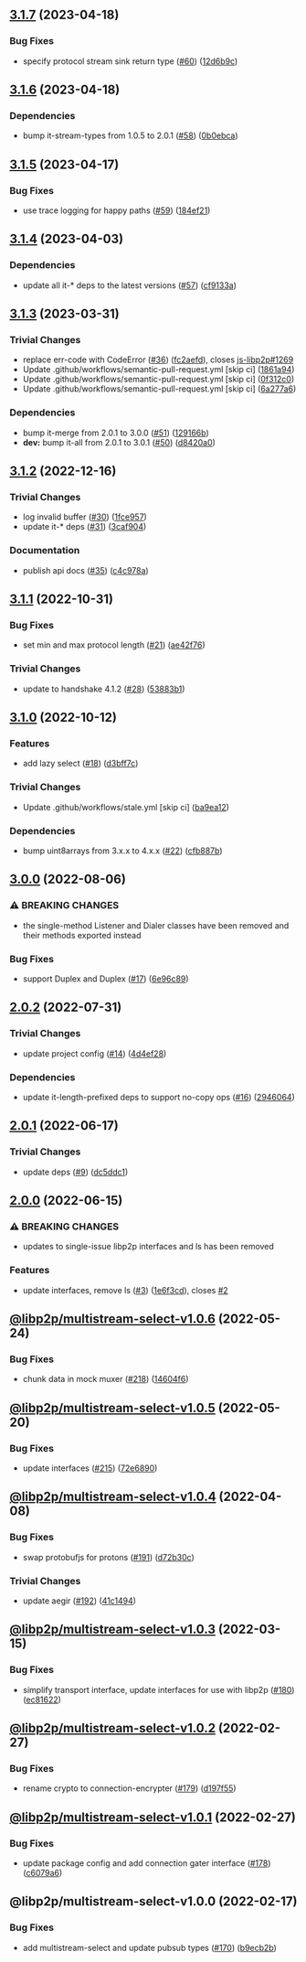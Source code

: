 ## [3.1.7](https://github.com/libp2p/js-libp2p-multistream-select/compare/v3.1.6...v3.1.7) (2023-04-18)


### Bug Fixes

* specify protocol stream sink return type ([#60](https://github.com/libp2p/js-libp2p-multistream-select/issues/60)) ([12d6b9c](https://github.com/libp2p/js-libp2p-multistream-select/commit/12d6b9c4ea26b26d0428df2d05c3078464068392))

## [3.1.6](https://github.com/libp2p/js-libp2p-multistream-select/compare/v3.1.5...v3.1.6) (2023-04-18)


### Dependencies

* bump it-stream-types from 1.0.5 to 2.0.1 ([#58](https://github.com/libp2p/js-libp2p-multistream-select/issues/58)) ([0b0ebca](https://github.com/libp2p/js-libp2p-multistream-select/commit/0b0ebcadd0ccbbfd373ebbf8e9fb5a8b793fc924))

## [3.1.5](https://github.com/libp2p/js-libp2p-multistream-select/compare/v3.1.4...v3.1.5) (2023-04-17)


### Bug Fixes

* use trace logging for happy paths ([#59](https://github.com/libp2p/js-libp2p-multistream-select/issues/59)) ([184ef21](https://github.com/libp2p/js-libp2p-multistream-select/commit/184ef21c930c1557d657ce0891471d86f76fb271))

## [3.1.4](https://github.com/libp2p/js-libp2p-multistream-select/compare/v3.1.3...v3.1.4) (2023-04-03)


### Dependencies

* update all it-* deps to the latest versions ([#57](https://github.com/libp2p/js-libp2p-multistream-select/issues/57)) ([cf9133a](https://github.com/libp2p/js-libp2p-multistream-select/commit/cf9133a00b73c9e6d7576b57d2dccd9e87ccd01e))

## [3.1.3](https://github.com/libp2p/js-libp2p-multistream-select/compare/v3.1.2...v3.1.3) (2023-03-31)


### Trivial Changes

* replace err-code with CodeError ([#36](https://github.com/libp2p/js-libp2p-multistream-select/issues/36)) ([fc2aefd](https://github.com/libp2p/js-libp2p-multistream-select/commit/fc2aefdec0db9a2b39fe8259881cf3a2693027cb)), closes [js-libp2p#1269](https://github.com/libp2p/js-libp2p/issues/1269)
* Update .github/workflows/semantic-pull-request.yml [skip ci] ([1861a94](https://github.com/libp2p/js-libp2p-multistream-select/commit/1861a945fd8fef3d407591632d92f080d07e0bed))
* Update .github/workflows/semantic-pull-request.yml [skip ci] ([0f312c0](https://github.com/libp2p/js-libp2p-multistream-select/commit/0f312c08f3760f188304074088060f3d701e5815))
* Update .github/workflows/semantic-pull-request.yml [skip ci] ([6a277a6](https://github.com/libp2p/js-libp2p-multistream-select/commit/6a277a6efdcbd3afef72335699d3a61e4bbea609))


### Dependencies

* bump it-merge from 2.0.1 to 3.0.0 ([#51](https://github.com/libp2p/js-libp2p-multistream-select/issues/51)) ([129166b](https://github.com/libp2p/js-libp2p-multistream-select/commit/129166ba5366d29d20e2629ce1f542c57cc864ba))
* **dev:** bump it-all from 2.0.1 to 3.0.1 ([#50](https://github.com/libp2p/js-libp2p-multistream-select/issues/50)) ([d8420a0](https://github.com/libp2p/js-libp2p-multistream-select/commit/d8420a03207be7ee3472c4bb7a4f3cc0912758a1))

## [3.1.2](https://github.com/libp2p/js-libp2p-multistream-select/compare/v3.1.1...v3.1.2) (2022-12-16)


### Trivial Changes

* log invalid buffer ([#30](https://github.com/libp2p/js-libp2p-multistream-select/issues/30)) ([1fce957](https://github.com/libp2p/js-libp2p-multistream-select/commit/1fce9579eefe32a81b9805edc6a348f37605ac7f))
* update it-* deps ([#31](https://github.com/libp2p/js-libp2p-multistream-select/issues/31)) ([3caf904](https://github.com/libp2p/js-libp2p-multistream-select/commit/3caf904c20aab7dc4ca61f40420b18e84bbd2c49))


### Documentation

* publish api docs ([#35](https://github.com/libp2p/js-libp2p-multistream-select/issues/35)) ([c4c978a](https://github.com/libp2p/js-libp2p-multistream-select/commit/c4c978ac1eb84667d5568c5f68a6678cf460380f))

## [3.1.1](https://github.com/libp2p/js-libp2p-multistream-select/compare/v3.1.0...v3.1.1) (2022-10-31)


### Bug Fixes

* set min and max protocol length ([#21](https://github.com/libp2p/js-libp2p-multistream-select/issues/21)) ([ae42f76](https://github.com/libp2p/js-libp2p-multistream-select/commit/ae42f7623b557d33208c12c69d7f01e49f478fdb))


### Trivial Changes

* update to handshake 4.1.2 ([#28](https://github.com/libp2p/js-libp2p-multistream-select/issues/28)) ([53883b1](https://github.com/libp2p/js-libp2p-multistream-select/commit/53883b1c6215584043f4dd6e97e2d10adb890af6))

## [3.1.0](https://github.com/libp2p/js-libp2p-multistream-select/compare/v3.0.0...v3.1.0) (2022-10-12)


### Features

* add lazy select ([#18](https://github.com/libp2p/js-libp2p-multistream-select/issues/18)) ([d3bff7c](https://github.com/libp2p/js-libp2p-multistream-select/commit/d3bff7cc3cd5afe6ebc1355241030868ec0aa572))


### Trivial Changes

* Update .github/workflows/stale.yml [skip ci] ([ba9ea12](https://github.com/libp2p/js-libp2p-multistream-select/commit/ba9ea12b2b55602bbeb6c9227976419851496783))


### Dependencies

* bump uint8arrays from 3.x.x to 4.x.x ([#22](https://github.com/libp2p/js-libp2p-multistream-select/issues/22)) ([cfb887b](https://github.com/libp2p/js-libp2p-multistream-select/commit/cfb887b9bc01f8234838049c59866064db97bdf5))

## [3.0.0](https://github.com/libp2p/js-libp2p-multistream-select/compare/v2.0.2...v3.0.0) (2022-08-06)


### ⚠ BREAKING CHANGES

* the single-method Listener and Dialer classes have been removed and their methods exported instead

### Bug Fixes

* support Duplex<Uint8Array> and Duplex<Uint8ArrayList> ([#17](https://github.com/libp2p/js-libp2p-multistream-select/issues/17)) ([6e96c89](https://github.com/libp2p/js-libp2p-multistream-select/commit/6e96c89b68a77ea5192e91cab5547e78f5b078fd))

## [2.0.2](https://github.com/libp2p/js-libp2p-multistream-select/compare/v2.0.1...v2.0.2) (2022-07-31)


### Trivial Changes

* update project config ([#14](https://github.com/libp2p/js-libp2p-multistream-select/issues/14)) ([4d4ef28](https://github.com/libp2p/js-libp2p-multistream-select/commit/4d4ef28af8cb8d0f57e06d9ae161ba31e2c5e814))


### Dependencies

* update it-length-prefixed deps to support no-copy ops ([#16](https://github.com/libp2p/js-libp2p-multistream-select/issues/16)) ([2946064](https://github.com/libp2p/js-libp2p-multistream-select/commit/2946064a8993b4ec70ebfd3e5a34d86db1ee7fe6))

## [2.0.1](https://github.com/libp2p/js-libp2p-multistream-select/compare/v2.0.0...v2.0.1) (2022-06-17)


### Trivial Changes

* update deps ([#9](https://github.com/libp2p/js-libp2p-multistream-select/issues/9)) ([dc5ddc1](https://github.com/libp2p/js-libp2p-multistream-select/commit/dc5ddc1b93da82a98e5acddc25a8e41c6eb67044))

## [2.0.0](https://github.com/libp2p/js-libp2p-multistream-select/compare/v1.0.6...v2.0.0) (2022-06-15)


### ⚠ BREAKING CHANGES

* updates to single-issue libp2p interfaces and ls has been removed

### Features

* update interfaces, remove ls ([#3](https://github.com/libp2p/js-libp2p-multistream-select/issues/3)) ([1e6f3cd](https://github.com/libp2p/js-libp2p-multistream-select/commit/1e6f3cdffee6683786349142349a50872fa8fd17)), closes [#2](https://github.com/libp2p/js-libp2p-multistream-select/issues/2)

## [@libp2p/multistream-select-v1.0.6](https://github.com/libp2p/js-libp2p-interfaces/compare/@libp2p/multistream-select-v1.0.5...@libp2p/multistream-select-v1.0.6) (2022-05-24)


### Bug Fixes

* chunk data in mock muxer ([#218](https://github.com/libp2p/js-libp2p-interfaces/issues/218)) ([14604f6](https://github.com/libp2p/js-libp2p-interfaces/commit/14604f69a858bf8c16ce118420c5e49f3f5331ea))

## [@libp2p/multistream-select-v1.0.5](https://github.com/libp2p/js-libp2p-interfaces/compare/@libp2p/multistream-select-v1.0.4...@libp2p/multistream-select-v1.0.5) (2022-05-20)


### Bug Fixes

* update interfaces ([#215](https://github.com/libp2p/js-libp2p-interfaces/issues/215)) ([72e6890](https://github.com/libp2p/js-libp2p-interfaces/commit/72e6890826dadbd6e7cbba5536bde350ca4286e6))

## [@libp2p/multistream-select-v1.0.4](https://github.com/libp2p/js-libp2p-interfaces/compare/@libp2p/multistream-select-v1.0.3...@libp2p/multistream-select-v1.0.4) (2022-04-08)


### Bug Fixes

* swap protobufjs for protons ([#191](https://github.com/libp2p/js-libp2p-interfaces/issues/191)) ([d72b30c](https://github.com/libp2p/js-libp2p-interfaces/commit/d72b30cfca4b9145e0b31db28e8fa3329a180e83))


### Trivial Changes

* update aegir ([#192](https://github.com/libp2p/js-libp2p-interfaces/issues/192)) ([41c1494](https://github.com/libp2p/js-libp2p-interfaces/commit/41c14941e8b67d6601a90b4d48a2776573d55e60))

## [@libp2p/multistream-select-v1.0.3](https://github.com/libp2p/js-libp2p-interfaces/compare/@libp2p/multistream-select-v1.0.2...@libp2p/multistream-select-v1.0.3) (2022-03-15)


### Bug Fixes

* simplify transport interface, update interfaces for use with libp2p ([#180](https://github.com/libp2p/js-libp2p-interfaces/issues/180)) ([ec81622](https://github.com/libp2p/js-libp2p-interfaces/commit/ec81622e5b7c6d256e0f8aed6d3695642473293b))

## [@libp2p/multistream-select-v1.0.2](https://github.com/libp2p/js-libp2p-interfaces/compare/@libp2p/multistream-select-v1.0.1...@libp2p/multistream-select-v1.0.2) (2022-02-27)


### Bug Fixes

* rename crypto to connection-encrypter ([#179](https://github.com/libp2p/js-libp2p-interfaces/issues/179)) ([d197f55](https://github.com/libp2p/js-libp2p-interfaces/commit/d197f554d7cdadb3b05ed2d6c69fda2c4362b1eb))

## [@libp2p/multistream-select-v1.0.1](https://github.com/libp2p/js-libp2p-interfaces/compare/@libp2p/multistream-select-v1.0.0...@libp2p/multistream-select-v1.0.1) (2022-02-27)


### Bug Fixes

* update package config and add connection gater interface ([#178](https://github.com/libp2p/js-libp2p-interfaces/issues/178)) ([c6079a6](https://github.com/libp2p/js-libp2p-interfaces/commit/c6079a6367f004788062df3e30ad2e26330d947b))

## @libp2p/multistream-select-v1.0.0 (2022-02-17)


### Bug Fixes

* add multistream-select and update pubsub types ([#170](https://github.com/libp2p/js-libp2p-interfaces/issues/170)) ([b9ecb2b](https://github.com/libp2p/js-libp2p-interfaces/commit/b9ecb2bee8f2abc0c41bfcf7bf2025894e37ddc2))
